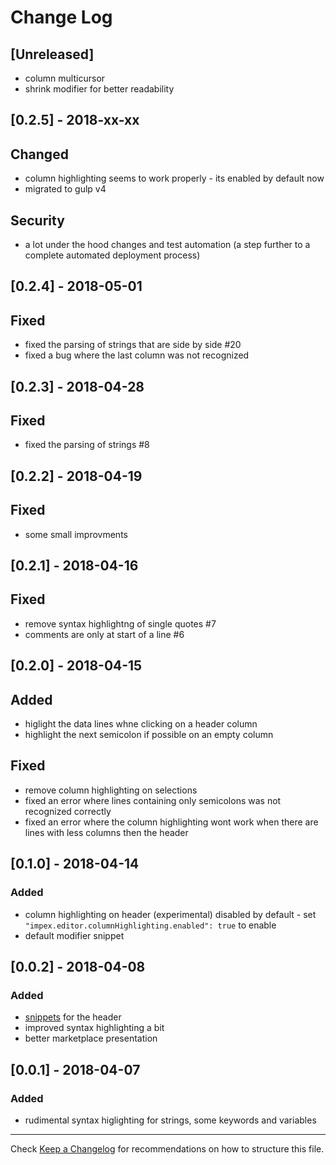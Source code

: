 # Change Log

## [Unreleased]

* column multicursor
* shrink modifier for better readability

## [0.2.5] - 2018-xx-xx

## Changed

* column highlighting seems to work properly - its enabled by default now
* migrated to gulp v4

## Security

* a lot under the hood changes and test automation (a step further to a complete automated deployment process)

## [0.2.4] - 2018-05-01

## Fixed

* fixed the parsing of strings that are side by side #20
* fixed a bug where the last column was not recognized 

## [0.2.3] - 2018-04-28

## Fixed

* fixed the parsing of strings #8

## [0.2.2] - 2018-04-19

## Fixed

* some small improvments

## [0.2.1] - 2018-04-16

## Fixed

* remove syntax highlightng of single quotes #7
* comments are only at start of a line #6

## [0.2.0] - 2018-04-15

## Added

* higlight the data lines whne clicking on a header column
* highlight the next semicolon if possible on an empty column

## Fixed

* remove column highlighting on selections
* fixed an error where lines containing only semicolons was not recognized correctly
* fixed an error where the column highlighting wont work when there are lines with less columns then the header

## [0.1.0] - 2018-04-14

### Added

* column highlighting on header (experimental) disabled by default - set `"impex.editor.columnHighlighting.enabled": true` to enable
* default modifier snippet

## [0.0.2] - 2018-04-08

### Added

* [snippets](docs/Snippets.md) for the header
* improved syntax highlighting a bit
* better marketplace presentation

## [0.0.1] - 2018-04-07

### Added

* rudimental syntax higlighting for strings, some keywords and variables

---
Check [Keep a Changelog](http://keepachangelog.com/) for recommendations on how to structure this file.
